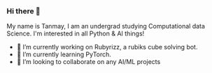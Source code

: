 ### Hi there 👋

My name is Tanmay, I am an undergrad studying Computational data Science. I'm interested in all Python & AI things!

- 🔭 I’m currently working on Rubyrizz, a rubiks cube solving bot. 
- 🌱 I’m currently learning PyTorch.
- 👯 I’m looking to collaborate on any AI/ML projects

<!--
**tanmay-sketch/tanmay-sketch** is a ✨ _special_ ✨ repository because its `README.md` (this file) appears on your GitHub profile.

Here are some ideas to get you started:

- 🔭 I’m currently working on ...
- 🌱 I’m currently learning ...
- 👯 I’m looking to collaborate on ...
- 🤔 I’m looking for help with ...
- 💬 Ask me about ...
- 📫 How to reach me: ...
- 😄 Pronouns: ...
- ⚡ Fun fact: ...
-->
